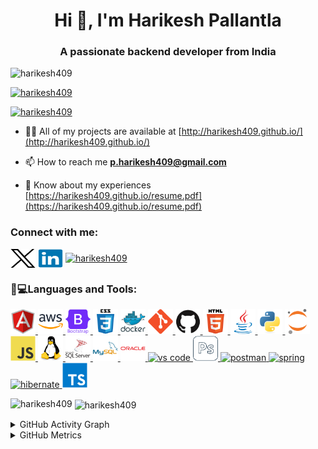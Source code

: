 <h1 align="center">Hi 👋, I'm Harikesh Pallantla</h1>
<h3 align="center">A passionate backend developer from India</h3>
<p align="left"> <img src="https://komarev.com/ghpvc/?username=harikesh409&label=Profile%20views&color=0e75b6&style=flat" alt="harikesh409" /> </p>
<p align="left">
	<a href="https://github.com/ryo-ma/github-profile-trophy"><img src="https://github-profile-trophy.vercel.app/?username=harikesh409&margin-w=5&margin-h=5&no-bg=true&no-frame=true&theme=onedark" alt="harikesh409" /></a>
</p>
<p align="left">
	<a href="https://twitter.com/harikesh409" target="blank"><img src="https://img.shields.io/twitter/follow/harikesh409?logo=twitter&style=for-the-badge" alt="harikesh409" /></a>
</p>

- 👨‍💻 All of my projects are available at [http://harikesh409.github.io/](http://harikesh409.github.io/)

- 📫 How to reach me **p.harikesh409@gmail.com**

- 📄 Know about my experiences [https://harikesh409.github.io/resume.pdf](https://harikesh409.github.io/resume.pdf)

<h3 align="left">Connect with me:</h3>
<p align="left">
	<a href="https://twitter.com/harikesh409" target="blank"><img align="center" src="https://raw.githubusercontent.com/devicons/devicon/master/icons/twitter/twitter-original.svg" alt="harikesh409" height="30" width="40" /></a>
	<a href="https://linkedin.com/in/harikesh409" target="blank"><img align="center" src="https://raw.githubusercontent.com/devicons/devicon/master/icons/linkedin/linkedin-original.svg" alt="harikesh409" height="30" width="40" /></a>
	<a href="https://instagram.com/harikesh409" target="blank"><img align="center" src="https://www.vectorlogo.zone/logos/instagram/instagram-icon.svg" alt="harikesh409" height="35" width="40" /></a>
</p>
<h3 align="left">🚀💻Languages and Tools:</h3>
<p align="left">
	<a href="https://angular.io" target="_blank"> <img src="https://raw.githubusercontent.com/devicons/devicon/master/icons/angularjs/angularjs-original.svg" alt="angularjs" width="40" height="40" /> </a>
	<a href="https://aws.amazon.com" target="_blank"> <img src="https://raw.githubusercontent.com/devicons/devicon/master/icons/amazonwebservices/amazonwebservices-original-wordmark.svg" alt="aws" width="40" height="40" /> </a>
	<a href="https://getbootstrap.com" target="_blank"> <img src="https://raw.githubusercontent.com/devicons/devicon/master/icons/bootstrap/bootstrap-plain-wordmark.svg" alt="bootstrap" width="40" height="40" /> </a>
	<a href="https://www.w3schools.com/css/" target="_blank"> <img src="https://raw.githubusercontent.com/devicons/devicon/master/icons/css3/css3-original-wordmark.svg" alt="css3" width="40" height="40" /> </a>
	<a href="https://www.docker.com/" target="_blank"> <img src="https://raw.githubusercontent.com/devicons/devicon/master/icons/docker/docker-original-wordmark.svg" alt="docker" width="40" height="40" /> </a>
	<a href="https://git-scm.com/" target="_blank"> <img src="https://raw.githubusercontent.com/devicons/devicon/master/icons/git/git-original.svg" alt="git" width="40" height="40" /> </a>
  <a href="https://github.com" target="_blank">
  <img src="https://raw.githubusercontent.com/devicons/devicon/master/icons/github/github-original.svg" alt="github" width="40" height="40" />
  </a>
	<a href="https://www.w3.org/html/" target="_blank"> <img src="https://raw.githubusercontent.com/devicons/devicon/master/icons/html5/html5-original-wordmark.svg" alt="html5" width="40" height="40" /> </a>
	<a href="https://www.java.com" target="_blank"> <img src="https://raw.githubusercontent.com/devicons/devicon/master/icons/java/java-original.svg" alt="java" width="40" height="40" /> </a>
  <a href="https://www.python.org/" target="_blank">
    <img src="https://raw.githubusercontent.com/devicons/devicon/master/icons/python/python-original.svg" alt="python" width="40" height="40"/>
  </a>
  <a href="https://jupyter.org/" target="_blank">
    <img src="https://raw.githubusercontent.com/devicons/devicon/master/icons/jupyter/jupyter-original.svg" alt="jupyter" width="40" height="40" />
  </a>
	<a href="https://developer.mozilla.org/en-US/docs/Web/JavaScript" target="_blank"> <img src="https://raw.githubusercontent.com/devicons/devicon/master/icons/javascript/javascript-original.svg" alt="javascript" width="40" height="40" /> </a>
	<a href="https://www.linux.org/" target="_blank"> <img src="https://raw.githubusercontent.com/devicons/devicon/master/icons/linux/linux-original.svg" alt="linux" width="40" height="40" /> </a>
	<a href="https://www.microsoft.com/en-us/sql-server" target="_blank"> <img src="https://raw.githubusercontent.com/devicons/devicon/master/icons/microsoftsqlserver/microsoftsqlserver-original-wordmark.svg" alt="mssql" width="40" height="40" /> </a>
	<a href="https://www.mysql.com/" target="_blank"> <img src="https://raw.githubusercontent.com/devicons/devicon/master/icons/mysql/mysql-original-wordmark.svg" alt="mysql" width="40" height="40" /> </a>
	<a href="https://www.oracle.com/" target="_blank"> <img src="https://raw.githubusercontent.com/devicons/devicon/master/icons/oracle/oracle-original.svg" alt="oracle" width="40" height="40" /> </a>
  <a href="https://code.visualstudio.com/" target="_blank">
    <img src="https://raw.githubusercontent.com/gilbarbara/logos/master/logos/visual-studio-code.svg" alt="vs code" width="40" height="40" />
   </a>
	<a href="https://www.photoshop.com/en" target="_blank"> <img src="https://raw.githubusercontent.com/devicons/devicon/master/icons/photoshop/photoshop-line.svg" alt="photoshop" width="40" height="40" /> </a>
	<a href="https://postman.com" target="_blank"> <img src="https://www.vectorlogo.zone/logos/getpostman/getpostman-icon.svg" alt="postman" width="40" height="40" /> </a>
	<a href="https://spring.io/" target="_blank"> <img src="https://www.vectorlogo.zone/logos/springio/springio-icon.svg" alt="spring" width="40" height="40" /> </a>
  <a href="https://hibernate.org/" target="_blank">
    <img src="https://cdn.jsdelivr.net/npm/simple-icons@v4/icons/hibernate.svg" alt="hibernate" width="40" height="40" />
  </a>
	<a href="https://www.typescriptlang.org/" target="_blank"> <img src="https://raw.githubusercontent.com/devicons/devicon/master/icons/typescript/typescript-original.svg" alt="typescript" width="40" height="40" /> </a>
</p>
<p><img align="left" src="https://github-readme-stats.vercel.app/api/top-langs?username=harikesh409&show_icons=true&theme=radical&locale=en&layout=compact" alt="harikesh409" /></p>
<p>&nbsp;<img align="center" src="https://github-readme-stats.vercel.app/api?username=harikesh409&show_icons=true&theme=radical&locale=en" alt="harikesh409" /></p>

<details>
	<summary>GitHub Activity Graph</summary>
	
![GitHub Activity Graph](https://github-readme-activity-graph.vercel.app/graph?username=harikesh409&bg_color=ffcfe9&color=9e4c98&line=9e4c98&point=403d3d&area=true&hide_border=true)]
</details>

<details>
	<summary> GitHub Metrics </summary>
	
![GitHub metrics](https://metrics.lecoq.io/harikesh409)  
</details>
